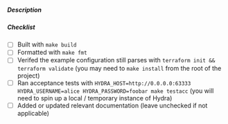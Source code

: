 ##### Description

<!--- Please include a short description of what your PR does and / or the
motivation behind it --->

##### Checklist

<!--- Use `nix-shell` for a shell with all the required dependencies for
building / formatting / testing / etc. --->

- [ ] Built with `make build`
- [ ] Formatted with `make fmt`
- [ ] Verifed the example configuration still parses with `terraform init && terraform validate` (you may need to `make install` from the root of the project)
- [ ] Ran acceptance tests with `HYDRA_HOST=http://0.0.0.0:63333 HYDRA_USERNAME=alice HYDRA_PASSWORD=foobar make testacc` (you will need to spin up a local / temporary instance of Hydra)
- [ ] Added or updated relevant documentation (leave unchecked if not applicable)
